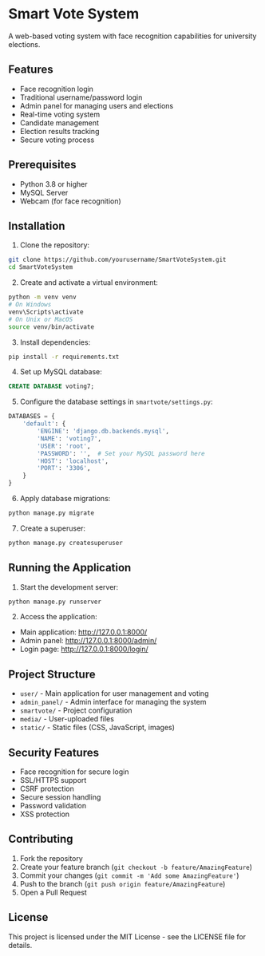 # Smart Vote System

A web-based voting system with face recognition capabilities for university elections.

## Features

- Face recognition login
- Traditional username/password login
- Admin panel for managing users and elections
- Real-time voting system
- Candidate management
- Election results tracking
- Secure voting process

## Prerequisites

- Python 3.8 or higher
- MySQL Server
- Webcam (for face recognition)

## Installation

1. Clone the repository:
```bash
git clone https://github.com/yourusername/SmartVoteSystem.git
cd SmartVoteSystem
```

2. Create and activate a virtual environment:
```bash
python -m venv venv
# On Windows
venv\Scripts\activate
# On Unix or MacOS
source venv/bin/activate
```

3. Install dependencies:
```bash
pip install -r requirements.txt
```

4. Set up MySQL database:
```sql
CREATE DATABASE voting7;
```

5. Configure the database settings in `smartvote/settings.py`:
```python
DATABASES = {
    'default': {
        'ENGINE': 'django.db.backends.mysql',
        'NAME': 'voting7',
        'USER': 'root',
        'PASSWORD': '',  # Set your MySQL password here
        'HOST': 'localhost',
        'PORT': '3306',
    }
}
```

6. Apply database migrations:
```bash
python manage.py migrate
```

7. Create a superuser:
```bash
python manage.py createsuperuser
```

## Running the Application

1. Start the development server:
```bash
python manage.py runserver
```

2. Access the application:
- Main application: http://127.0.0.1:8000/
- Admin panel: http://127.0.0.1:8000/admin/
- Login page: http://127.0.0.1:8000/login/

## Project Structure

- `user/` - Main application for user management and voting
- `admin_panel/` - Admin interface for managing the system
- `smartvote/` - Project configuration
- `media/` - User-uploaded files
- `static/` - Static files (CSS, JavaScript, images)

## Security Features

- Face recognition for secure login
- SSL/HTTPS support
- CSRF protection
- Secure session handling
- Password validation
- XSS protection

## Contributing

1. Fork the repository
2. Create your feature branch (`git checkout -b feature/AmazingFeature`)
3. Commit your changes (`git commit -m 'Add some AmazingFeature'`)
4. Push to the branch (`git push origin feature/AmazingFeature`)
5. Open a Pull Request

## License

This project is licensed under the MIT License - see the LICENSE file for details. 